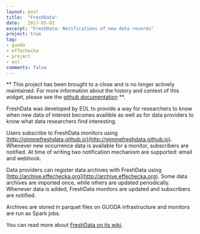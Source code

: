 ```yaml
---
layout: post
title:  "FreshData"
date:   2017-05-02
excerpt: "FreshData: Notifications of new data records"
project: true
tag:
- guoda 
- effechecka
- project
- eol
comments: false
---
```

** This project has been brought to a close and is no longer actively maintained. For more information about the history and context of this widget, please see the [github documentation](https://github.com/gimmefreshdata) **.

FreshData was developed by EOL to provide a way for researchers to know when new
data of interest becomes availible as well as for data providers to know what 
data researchers find interesting.

Users subscribe to FreshData monitors using [http://gimmefreshdata.github.io](http://gimmefreshdata.github.io).
Whenever new occurrence data is available for a monitor, subscribers are 
notified. At time of writing two notification mechanism are supported: email and
webhook.

Data providers can register data archives with FreshData using 
[http://archive.effechecka.org](http://archive.effechecka.org). Some data 
archives are imported once, while others are updated periodically. Whenever data
is added, FreshData monitors are updated and subscribers are notified.

Archives are stored in parquet files on GUODA infrastructure and monitors are
run as Spark jobs.

You can read more about [FreshData on its wiki](https://github.com/gimmefreshdata/freshdata/wiki).
